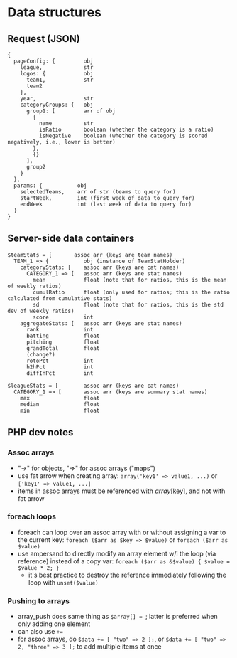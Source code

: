 # Data structures

## Request (JSON)

```
{
  pageConfig: {         obj
    league,             str
    logos: {            obj
      team1,            str
      team2
    },
    year,               str
    categoryGroups: {   obj
      group1: [         arr of obj
        {               
          name          str
          isRatio       boolean (whether the category is a ratio)
          isNegative    boolean (whether the category is scored negatively, i.e., lower is better)
        },
        {}
      ],
      group2
    }
  },
  params: {           obj
    selectedTeams,    arr of str (teams to query for)
    startWeek,        int (first week of data to query for)
    endWeek           int (last week of data to query for)
  }
}
```

## Server-side data containers

```
$teamStats = [       assoc arr (keys are team names)
  TEAM_1 => {           obj (instance of TeamStatHolder)
    categoryStats: [    assoc arr (keys are cat names)
      CATEGORY_1 => [   assoc arr (keys are stat names)
        mean            float (note that for ratios, this is the mean of weekly ratios)
        cumulRatio      float (only used for ratios; this is the ratio calculated from cumulative stats)
        sd              float (note that for ratios, this is the std dev of weekly ratios)
        score           int
    aggregateStats: [   assoc arr (keys are stat names)
      rank              int
      batting           float
      pitching          float
      grandTotal        float
      (change?)
      rotoPct           int
      h2hPct            int
      diffInPct         int

$leagueStats = [        assoc arr (keys are cat names)
  CATEGORY_1 => [       assoc arr (keys are summary stat names)
    max                 float
    median              float
    min                 float
```

## PHP dev notes

### Assoc arrays

  - "->" for objects, "=>" for assoc arrays ("maps")
  - use fat arrow when creating array:
    `array('key1' => value1, ...)` or
    `['key1' => value1, ...]`
  - items in assoc arrays must be referenced with $array[$key], and not with fat arrow

### foreach loops
  - foreach can loop over an assoc array with or without assigning a var to the current key:
    `foreach ($arr as $key => $value)` or
    `foreach ($arr as $value)`
  - use ampersand to directly modify an array element w/i the loop (via reference) instead of a copy var:
    `foreach ($arr as &$value) {
      $value = $value * 2;
    }`
    - it's best practice to destroy the reference immediately following the loop with `unset($value)`

### Pushing to arrays

  - array_push does same thing as `$array[] = `; latter is preferred when only adding one element
  - can also use `+=`
  - for assoc arrays, do `$data += [ "two" => 2 ];`, or `$data += [ "two" => 2, "three" => 3 ];` to add multiple items at once
